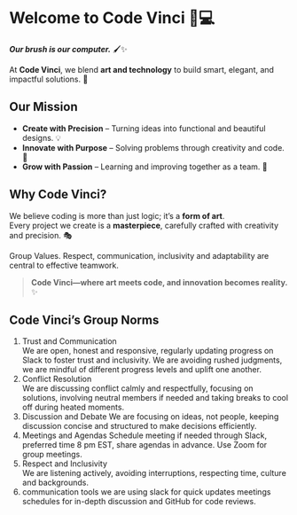# Welcome to **Code Vinci** 🎨💻  

**_Our brush is our computer._** 🖌️✨  

At **Code Vinci**, we blend **art and technology** to build smart, elegant, and impactful solutions. 🚀  

## **Our Mission**  

- **Create with Precision** – Turning ideas into functional and beautiful designs. 💡  
- **Innovate with Purpose** – Solving problems through creativity and code. 🔧  
- **Grow with Passion** – Learning and improving together as a team. 🌱  

## **Why Code Vinci?**  

We believe coding is more than just logic; it’s a **form of art**.  
Every project we create is a **masterpiece**, carefully crafted with creativity and precision. 🎭  

Group Values.
Respect, communication, inclusivity and adaptability are central to effective teamwork.

> **Code Vinci—where art meets code, and innovation becomes reality.** ✨  

## **Code Vinci’s Group Norms**

1. Trust and Communication  
We are open, honest and responsive, regularly updating progress on Slack to foster trust and
inclusivity. We are avoiding rushed judgments, we are mindful of different progress levels
and uplift one another.
2. Conflict Resolution  
We are discussing conflict calmly and respectfully, focusing on solutions, involving neutral members
if needed and taking breaks to cool off during heated moments.
3. Discussion and Debate
We are focusing on ideas, not people, keeping discussion concise and structured to make decisions efficiently.
4. Meetings and Agendas
Schedule meeting if needed through Slack, preferred time 8 pm EST, share agendas in advance. Use Zoom for group meetings.
5. Respect and Inclusivity  
We are listening actively, avoiding interruptions, respecting time, culture and backgrounds.
6. communication tools
we are using slack for quick updates meetings schedules for in-depth discussion and GitHub for code reviews.
